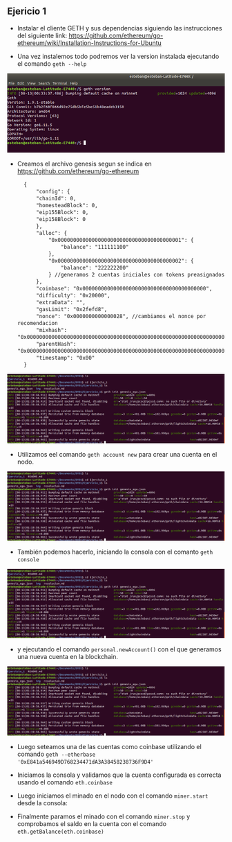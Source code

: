 ## Ejericio 1

- Instalar el cliente GETH y sus dependencias siguiendo las instrucciones del siguiente link:
https://github.com/ethereum/go-ethereum/wiki/Installation-Instructions-for-Ubuntu

- Una vez instalemos todo podremos ver la version instalada ejecutando el comando
`geth --help`

![geth version](https://github.com/egabete/DYD1/blob/master/Ejercicio_1/img/geth_version.png)

- Creamos el archivo genesis segun se indica en https://github.com/ethereum/go-ethereum

        {
            "config": {
            "chainId": 0,
            "homesteadBlock": 0,
            "eip155Block": 0,
            "eip158Block": 0
            },
            "alloc": {
                "0x0000000000000000000000000000000000000001": {
                    "balance": "111111100"
                },
                "0x0000000000000000000000000000000000000002": {
                    "balance": "222222200"
                } //generamos 2 cuentas iniciales con tokens preasignados
            },
            "coinbase": "0x0000000000000000000000000000000000000000",
            "difficulty": "0x20000",
            "extraData": "",
            "gasLimit": "0x2fefd8",
            "nonce": "0x0000000000000028", //cambiamos el nonce por recomendacion
            "mixhash": "0x0000000000000000000000000000000000000000000000000000000000000000",
            "parentHash": "0x0000000000000000000000000000000000000000000000000000000000000000",
            "timestamp": "0x00"
        }

![geth init](https://github.com/egabete/DYD1/blob/master/Ejercicio_1/img/geth_init.png)

- Utilizamos eel comando `geth account new` para crear una cuenta en el nodo.

![geth init](https://github.com/egabete/DYD1/blob/master/Ejercicio_1/img/geth_init.png)

- También podemos hacerlo, iniciando la consola con el comanto `geth console`

![geth init](https://github.com/egabete/DYD1/blob/master/Ejercicio_1/img/geth_init.png)

- y ejecutando el comando `personal.newAccount()` con el que generamos una nueva cuenta en la blockchain.

![geth init](https://github.com/egabete/DYD1/blob/master/Ejercicio_1/img/geth_init.png)

- Luego seteamos una de las cuentas como coinbase utilizando el comando `geth --etherbase '0xE841a546949D768234471dA3A38458238736F9D4'`

- Iniciamos la consola y validamos que la cuenta configurada es correcta usando el comando `eth.coinbase`

- Luego iniciamos el minado en el nodo con el comando `miner.start` desde la consola:





- Finalmente paramos el minado con el comando `miner.stop` y comprobamos el saldo en la cuenta con el comando `eth.getBalance(eth.coinbase)`










